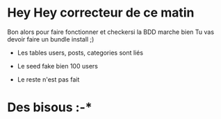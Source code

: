# Hey Hey correcteur de ce matin 

Bon alors pour faire fonctionner et checkersi la BDD marche bien
Tu vas devoir faire un bundle install ;) 

* Les tables users, posts, categories sont liés 

* Le seed fake bien 100 users

* Le reste n'est pas fait 



# Des bisous :-*
